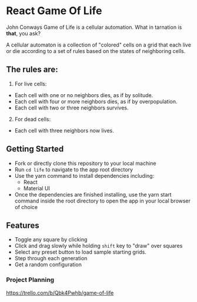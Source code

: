 # React Game Of Life

John Conways Game of Life is a cellular automation.
What in tarnation is  **that**, you ask?

A cellular automaton is a collection of "colored" cells on a grid that each live or die according to a set of rules based on the states of neighboring cells. 

## The rules are:

1. For live cells:
  - Each cell with one or no neighbors dies, as if by solitude.  
  - Each cell with four or more neighbors dies, as if by overpopulation.
  - Each cell with two or three neighbors survives.
2. For dead cells:
  -  Each cell with three neighbors now lives.

## Getting Started
- Fork or directly clone this repository to your local machine
- Run `cd life` to navigate to the app root directory
- Use the yarn command to install dependencies including:
  - React
  - Material UI
- Once the dependencies are finished installing, use the yarn start command inside the root directory to open the app in your local browser of choice

## Features 
- Toggle any square by clicking
- Click and drag slowly while holding `shift` key to "draw" over squares 
- Select any preset button to load sample starting grids.
- Step through each generation 
- Get a random configuration

### Project Planning
https://trello.com/b/Qbk4Pwhb/game-of-life
